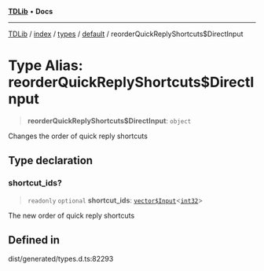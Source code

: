 [**TDLib**](../../../../../../README.md) • **Docs**

***

[TDLib](../../../../../../modules.md) / [index](../../../../../README.md) / [types](../../../README.md) / [default](../README.md) / reorderQuickReplyShortcuts$DirectInput

# Type Alias: reorderQuickReplyShortcuts$DirectInput

> **reorderQuickReplyShortcuts$DirectInput**: `object`

Changes the order of quick reply shortcuts

## Type declaration

### shortcut\_ids?

> `readonly` `optional` **shortcut\_ids**: [`vector$Input`](vector$Input.md)\<[`int32`](int32.md)\>

The new order of quick reply shortcuts

## Defined in

dist/generated/types.d.ts:82293
